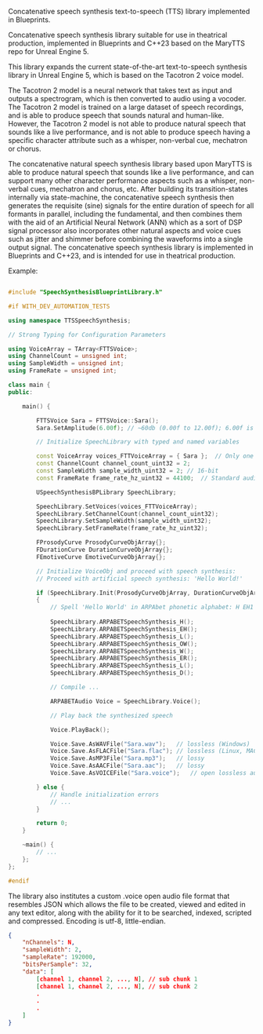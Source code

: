 Concatenative speech synthesis text-to-speech (TTS) library implemented in Blueprints.

Concatenative speech synthesis library suitable for use in theatrical production, implemented in Blueprints and C++23 based on the MaryTTS repo for Unreal Engine 5.

This library expands the current state-of-the-art text-to-speech synthesis library in Unreal Engine 5, which is based on the Tacotron 2 voice model. 

The Tacotron 2 model is a neural network that takes text as input and outputs a spectrogram, which is then converted to audio using a vocoder. 
The Tacotron 2 model is trained on a large dataset of speech recordings, and is able to produce speech that sounds natural and human-like. 
However, the Tacotron 2 model is not able to produce natural speech that sounds like a live performance, 
and is not able to produce speech having a specific character attribute such as a whisper, non-verbal cue, mechatron or chorus.

The concatenative natural speech synthesis library based upon MaryTTS is able to produce natural speech that sounds like a live performance, 
and can support many other character performance aspects such as a whisper, non-verbal cues, mechatron and chorus, etc. After building its transition-states internally via state-machine, 
the concatenative speech synthesis then generates the requisite (sine) signals for the entire duration of speech for all formants in parallel, including the fundamental, and then combines them with the aid of an Artificial Neural Network (ANN) which as a sort of DSP signal processor also incorporates other natural aspects and voice cues such as jitter and shimmer before combining the waveforms into a single output signal. 
The concatenative speech synthesis library is implemented in Blueprints and C++23, and is intended for use in theatrical production.

Example:

```cpp

#include "SpeechSynthesisBlueprintLibrary.h"

#if WITH_DEV_AUTOMATION_TESTS

using namespace TTSSpeechSynthesis;

// Strong Typing for Configuration Parameters

using VoiceArray = TArray<FTTSVoice>;
using ChannelCount = unsigned int;
using SampleWidth = unsigned int;
using FrameRate = unsigned int;

class main {
public:

    main() {

        FTTSVoice Sara = FTTSVoice::Sara();
        Sara.SetAmplitude(6.00f); // ~60db (0.00f to 12.00f); 6.00f is considered a normal speaking voice; 3.00f is considered a whisper.

        // Initialize SpeechLibrary with typed and named variables

        const VoiceArray voices_FTTVoiceArray = { Sara };  // Only one voice chorus for simplicity
        const ChannelCount channel_count_uint32 = 2;
        const SampleWidth sample_width_uint32 = 2; // 16-bit
        const FrameRate frame_rate_hz_uint32 = 44100;  // Standard audio frame rate

        USpeechSynthesisBPLibrary SpeechLibrary;

        SpeechLibrary.SetVoices(voices_FTTVoiceArray);
        SpeechLibrary.SetChannelCount(channel_count_uint32);
        SpeechLibrary.SetSampleWidth(sample_width_uint32);
        SpeechLibrary.SetFrameRate(frame_rate_hz_uint32);

        FProsodyCurve ProsodyCurveObjArray{};
        FDurationCurve DurationCurveObjArray{};
        FEmotiveCurve EmotiveCurveObjArray{};

        // Initialize VoiceObj and proceed with speech synthesis:
        // Proceed with artificial speech synthesis: 'Hello World!'

        if (SpeechLibrary.Init(ProsodyCurveObjArray, DurationCurveObjArray, EmotiveCurveObjArray))
        {
            // Spell 'Hello World' in ARPAbet phonetic alphabet: H EH1 L OW1 W ER1 L D
           
            SpeechLibrary.ARPABETSpeechSynthesis_H();
            SpeechLibrary.ARPABETSpeechSynthesis_EH();
            SpeechLibrary.ARPABETSpeechSynthesis_L();
            SpeechLibrary.ARPABETSpeechSynthesis_OW();
            SpeechLibrary.ARPABETSpeechSynthesis_W();
            SpeechLibrary.ARPABETSpeechSynthesis_ER();
            SpeechLibrary.ARPABETSpeechSynthesis_L();
            SpeechLibrary.ARPABETSpeechSynthesis_D();

            // Compile ...

            ARPABETAudio Voice = SpeechLibrary.Voice();

            // Play back the synthesized speech

            Voice.PlayBack();

            Voice.Save.AsWAVFile("Sara.wav");   // lossless (Windows)
            Voice.Save.AsFLACFile("Sara.flac"); // lossless (Linux, MAC)
            Voice.Save.AsMP3File("Sara.mp3");   // lossy
            Voice.Save.AsAACFile("Sara.aac");   // lossy
            Voice.Save.AsVOICEFile("Sara.voice");   // open lossless audio file format

        } else {
            // Handle initialization errors
            // ...
        }

        return 0;
    }

    ~main() {
        // ...
    };
};

#endif
```

The library also institutes a custom .voice open audio file format that resembles JSON which allows the file to be created, viewed and edited in any text editor, 
along with the ability for it to be searched, indexed, scripted and compressed. Encoding is utf-8, little-endian.

```json
{
    "nChannels": N,
    "sampleWidth": 2,
    "sampleRate": 192000,
    "bitsPerSample": 32,
    "data": [
        [channel 1, channel 2, ..., N], // sub chunk 1
        [channel 1, channel 2, ..., N], // sub chunk 2
        .
        .
        .
    ]
}
```
